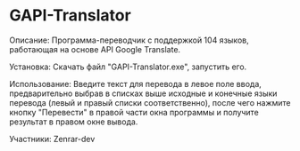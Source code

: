# GAPI-Translator

Описание: Программа-переводчик с поддержкой 104 языков, работающая на основе API Google Translate.

Установка: Скачать файл "GAPI-Translator.exe", запустить его.

Использование: Введите текст для перевода в левое поле ввода, предварительно выбрав в списках выше исходные и конечные языки перевода (левый и правый списки соответственно), после чего нажмите кнопку "Перевести" в правой части окна программы и получите результат в правом окне вывода.

Участники: Zenrar-dev
